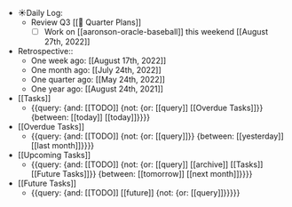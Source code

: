 - ☀️Daily Log:
    - Review Q3 [[🍕 Quarter Plans]]
        - [ ] Work on [[aaronson-oracle-baseball]] this weekend [[August 27th, 2022]]
- Retrospective::
    - One week ago: [[August 17th, 2022]]
    - One month ago: [[July 24th, 2022]]
    - One quarter ago: [[May 24th, 2022]]
    - One year ago: [[August 24th, 2021]]
- [[Tasks]]
    - {{query: {and: [[TODO]] {not: {or: [[query]] [[Overdue Tasks]]}} {between: [[today]] [[today]]}}}}
- [[Overdue Tasks]]
    - {{query: {and: [[TODO]] {not: {or: [[query]]}} {between: [[yesterday]] [[last month]]}}}}
- [[Upcoming Tasks]]
    - {{query: {and: [[TODO]] {not: {or: [[query]] [[archive]] [[Tasks]] [[Future Tasks]]}} {between: [[tomorrow]] [[next month]]}}}}
- [[Future Tasks]]
    - {{query: {and: [[TODO]] [[future]] {not: {or: [[query]]}}}}}
